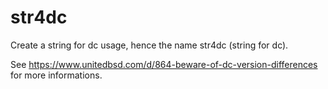 # str4dc
Create a string for dc usage, hence the name str4dc (string for dc).

See https://www.unitedbsd.com/d/864-beware-of-dc-version-differences
for more informations.
